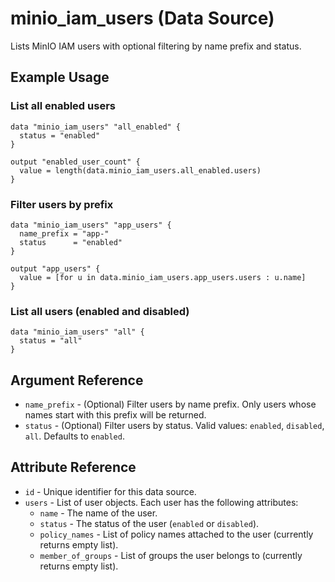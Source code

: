 # minio_iam_users (Data Source)

Lists MinIO IAM users with optional filtering by name prefix and status.

## Example Usage

### List all enabled users

```hcl
data "minio_iam_users" "all_enabled" {
  status = "enabled"
}

output "enabled_user_count" {
  value = length(data.minio_iam_users.all_enabled.users)
}
```

### Filter users by prefix

```hcl
data "minio_iam_users" "app_users" {
  name_prefix = "app-"
  status      = "enabled"
}

output "app_users" {
  value = [for u in data.minio_iam_users.app_users.users : u.name]
}
```

### List all users (enabled and disabled)

```hcl
data "minio_iam_users" "all" {
  status = "all"
}
```

## Argument Reference

* `name_prefix` - (Optional) Filter users by name prefix. Only users whose names start with this prefix will be returned.
* `status` - (Optional) Filter users by status. Valid values: `enabled`, `disabled`, `all`. Defaults to `enabled`.

## Attribute Reference

* `id` - Unique identifier for this data source.
* `users` - List of user objects. Each user has the following attributes:
  * `name` - The name of the user.
  * `status` - The status of the user (`enabled` or `disabled`).
  * `policy_names` - List of policy names attached to the user (currently returns empty list).
  * `member_of_groups` - List of groups the user belongs to (currently returns empty list).
